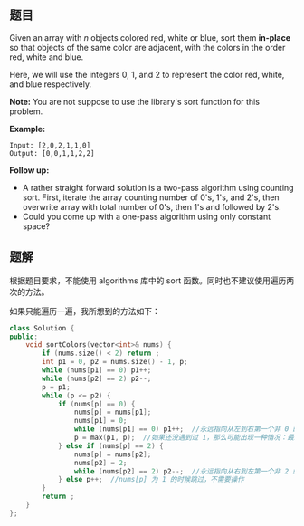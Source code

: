 ## 题目

Given an array with *n* objects colored red, white or blue, sort them **in-place** so that objects of the same color are adjacent, with the colors in the order red, white and blue.

Here, we will use the integers 0, 1, and 2 to represent the color red, white, and blue respectively.

**Note:** You are not suppose to use the library's sort function for this problem.

**Example:**

```
Input: [2,0,2,1,1,0]
Output: [0,0,1,1,2,2]
```

**Follow up:**

- A rather straight forward solution is a two-pass algorithm using counting sort.
  First, iterate the array counting number of 0's, 1's, and 2's, then overwrite array with total number of 0's, then 1's and followed by 2's.
- Could you come up with a one-pass algorithm using only constant space?



## 题解

根据题目要求，不能使用 algorithms 库中的 sort 函数。同时也不建议使用遍历两次的方法。

如果只能遍历一遍，我所想到的方法如下：

```cpp
class Solution {
public:
    void sortColors(vector<int>& nums) {
        if (nums.size() < 2) return ;
        int p1 = 0, p2 = nums.size() - 1, p;
        while (nums[p1] == 0) p1++;
        while (nums[p2] == 2) p2--;
        p = p1;
        while (p <= p2) {
            if (nums[p] == 0) {
                nums[p] = nums[p1];
                nums[p1] = 0;
                while (nums[p1] == 0) p1++;  //永远指向从左到右第一个非 0 的位置
                p = max(p1, p);  //如果还没遇到过 1，那么可能出现一种情况：最新的 p1 大于当前的 p
            } else if (nums[p] == 2) {
                nums[p] = nums[p2];
                nums[p2] = 2;
                while (nums[p2] == 2) p2--;  //永远指向从右到左第一个非 2 的位置
            } else p++;  //nums[p] 为 1 的时候跳过，不需要操作
        }
        return ;
    }
};
```

